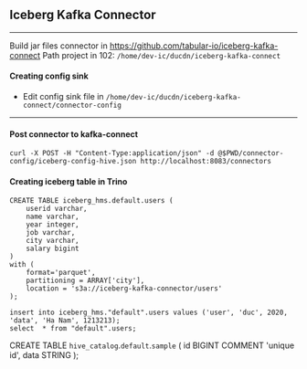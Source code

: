 ## Iceberg Kafka Connector
---
Build jar files connector in https://github.com/tabular-io/iceberg-kafka-connect
Path project in 102: `/home/dev-ic/ducdn/iceberg-kafka-connect`
#### Creating config sink
- Edit config sink file in `/home/dev-ic/ducdn/iceberg-kafka-connect/connector-config`
---
#### Post connector to kafka-connect
```
curl -X POST -H "Content-Type:application/json" -d @$PWD/connector-config/iceberg-config-hive.json http://localhost:8083/connectors
```
#### Creating iceberg table in Trino
```
CREATE TABLE iceberg_hms.default.users (
    userid varchar,
    name varchar,
    year integer,
    job varchar,
    city varchar,
    salary bigint
)
with (
    format='parquet',
    partitioning = ARRAY['city'],
    location = 's3a://iceberg-kafka-connector/users'
);

insert into iceberg_hms."default".users values ('user', 'duc', 2020, 'data', 'Ha Nam', 1213213);
select  * from "default".users;
```


CREATE TABLE `hive_catalog`.`default`.`sample` (
    id BIGINT COMMENT 'unique id',
    data STRING
);